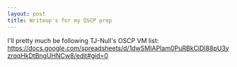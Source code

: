 ```yaml
---
layout: post
title: Writeup's for my OSCP prep
---
```

I'll pretty much be following TJ-Null's OSCP VM list: https://docs.google.com/spreadsheets/d/1dwSMIAPIam0PuRBkCiDI88pU3yzrqqHkDtBngUHNCw8/edit#gid=0

